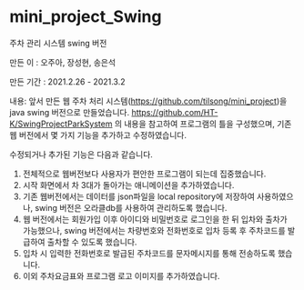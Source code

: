 # mini_project_Swing
주차 관리 시스템 swing 버전

만든 이 : 오주아, 장성현, 송은석

만든 기간 : 2021.2.26 - 2021.3.2

내용: 앞서 만든 웹 주차 처리 시스템(https://github.com/tilsong/mini_project)을 java swing 버전으로 만들었습니다.
      https://github.com/HT-K/SwingProjectParkSystem 의 내용을 참고하여 프로그램의 틀을 구성했으며,
      기존 웹 버전에서 몇 가지 기능을 추가하고 수정하였습니다.

수정되거나 추가된 기능은 다음과 같습니다.
1. 전체적으로 웹버전보다 사용자가 편안한 프로그램이 되는데 집중했습니다.
2. 시작 화면에서 차 3대가 돌아가는 애니메이션을 추가하였습니다.
3. 기존 웹버전에서는 데이터를 json파일을 local repository에 저장하여 사용하였으나, swing 버전은 오라클db를 사용하여 관리하도록 했습니다.
4. 웹 버전에서는 회원가입 이후 아이디와 비밀번호로 로그인을 한 뒤 입차와 출차가 가능했으나, swing 버전에서는 차량번호와 전화번호로 입차 등록 후 주차코드를 발급하여 출차할 수 있도록 했습니다.
5. 입차 시 입력한 전화번호로 발급된 주차코드를 문자메시지를 통해 전송하도록 했습니다.
6. 이외 주차요금표와 프로그램 로고 이미지를 추가하였습니다.
